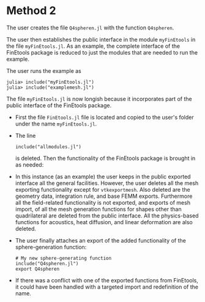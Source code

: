 # Method 2

The user creates the file `Q4spheren.jl` with the  function `Q4spheren`.

The user then establishes the public interface in the module `myFinEtools` in the file `myFinEtools.jl`. As an example, the complete interface of the FinEtools package is reduced to just the modules that are needed to run the example.

The user runs the example as

```
julia> include("myFinEtools.jl")
julia> include("examplemesh.jl")
```

The file `myFinEtools.jl` is now longish because it incorporates part of the public interface of the FinEtools package.

- First the file `FinEtools.jl` file is located and copied to the user's folder under the name `myFinEtools.jl`.
- The line 

    ```
    include("allmodules.jl")
    ```

    is deleted. Then the functionality of the FinEtools package is brought in as needed:
- In this instance (as an example) the user keeps in the public exported interface all the general facilities. However, the user deletes all the mesh exporting functionality except for `vtkexportmesh`. Also deleted are the geometry data, integration rule, and base FEMM exports. Furthermore all the field-related  functionality  is not exported,  and exports of mesh import, of all the mesh generation functions  for shapes other  than quadrilateral are deleted from the public interface. All the physics-based functions for acoustics, heat diffusion, and linear deformation are also deleted.
- The user finally  attaches an export of the added  functionality of the sphere-generation function:

    ```
    # My new sphere-generating function
    include("Q4spheren.jl")
    export Q4spheren
    ```

- If there was a conflict  with one of the exported functions from FinEtools, it could have been handled with a targeted  import  and redefinition  of the name.


